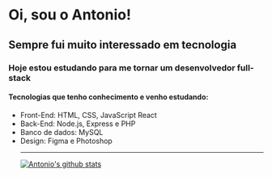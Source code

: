 <h1>Oi, sou o Antonio!</h1>

<h2>Sempre fui muito interessado em tecnologia</h2>
<h3>Hoje estou estudando para me tornar um desenvolvedor full-stack</h3>
<h4>Tecnologias que tenho conhecimento e venho estudando:</h4>
<ul>
<li>Front-End: HTML, CSS, JavaScript React</li>
<li>Back-End: Node.js, Express e PHP</li>
<li>Banco de dados: MySQL</li>
<li>Design: Figma e Photoshop</li>
</li>

____


[![Antonio's github stats](https://github-readme-stats.vercel.app/api?username=antoni0o&theme=dark&show_icons=true&count_private=true&role=OWNER,COLLABORATOR)](https://github.com/Antoni0o)




